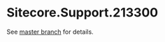 # Sitecore.Support.213300

See [master branch](https://github.com/sitecoresupport/Sitecore.Support.213300) for details.